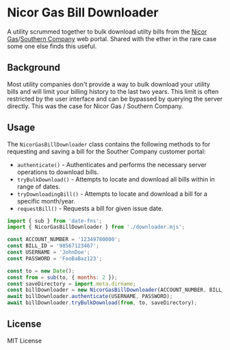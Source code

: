 # Nicor Gas Bill Downloader

A utility scrummed together to bulk download utilty bills from the
[Nicor Gas](https://www.nicorgas.com/)/[Southern Company](https://www.southerncompany.com/)
web portal. Shared with the ether in the rare case some one else finds this
useful.

## Background

Most utility companies don't provide a way to bulk download your utility bills
and will limit your billing history to the last two years. This limit is often
restricted by the user interface and can be bypassed by querying the server
directly. This was the case for Nicor Gas / Southern Company.

## Usage

The `NicorGasBillDownloader` class contains the following methods to for
requesting and saving a bill for the Souther Company customer portal:  

- `authenticate()` - Authenticates and performs the necessary server operations to download bills.
- `tryBulkDownload()` - Attempts to locate and download all bills within in range of dates.
- `tryDownloadingBill()` - Attempts to locate and download a bill for a specific month/year.
- `requestBill()` - Requests a bill for given issue date.

```javascript
import { sub } from 'date-fns';
import { NicorGasBillDownloader } from './downloader.mjs';

const ACCOUNT_NUMBER = '12349780000';
const BILL_ID = '98567123467';
const USERNAME = 'JohnDoe';
const PASSWORD = 'FooBaBaz123';

const to = new Date();
const from = sub(to, { months: 2 });
const saveDirectory = import.meta.dirname;
const billDownloader = new NicorGasBillDownloader(ACCOUNT_NUMBER, BILL_ID);
await billDownloader.authenticate(USERNAME, PASSWORD);
await billDownloader.tryBulkDownload(from, to, saveDirectory);
```

## License

MIT License
